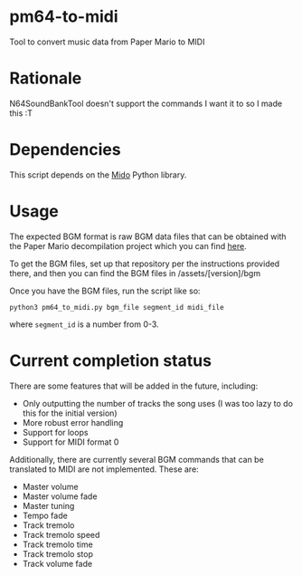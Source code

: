 # pm64-to-midi
 Tool to convert music data from Paper Mario to MIDI

# Rationale
 N64SoundBankTool doesn't support the commands I want it to so I made this :T

# Dependencies
 This script depends on the [Mido](https://github.com/mido/mido) Python library.

# Usage
 The expected BGM format is raw BGM data files that can be obtained with the Paper Mario decompilation project which you can find [here](https://github.com/pmret/papermario).

 To get the BGM files, set up that repository per the instructions provided there, and then you can find the BGM files in /assets/[version]/bgm

 Once you have the BGM files, run the script like so:

```
python3 pm64_to_midi.py bgm_file segment_id midi_file
```
 where `segment_id` is a number from 0-3.

# Current completion status
 There are some features that will be added in the future, including:
* Only outputting the number of tracks the song uses (I was too lazy to do this for the initial version)
* More robust error handling
* Support for loops
* Support for MIDI format 0

Additionally, there are currently several BGM commands that can be translated to MIDI are not implemented. These are:
* Master volume
* Master volume fade
* Master tuning
* Tempo fade
* Track tremolo
* Track tremolo speed
* Track tremolo time
* Track tremolo stop
* Track volume fade
